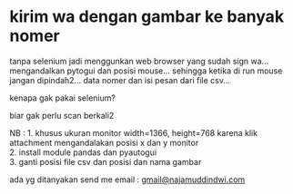 # kirim wa dengan gambar ke banyak nomer

tanpa selenium jadi menggunkan web browser yang sudah sign wa... mengandalkan pytogui dan posisi mouse...
sehingga ketika di run mouse jangan dipindah2...
data nomer dan isi pesan dari file csv...

kenapa gak pakai selenium?

biar gak perlu scan berkali2



NB : 1. khusus ukuran monitor width=1366, height=768 karena klik attachment mengandalakan posisi x dan y monitor
     <br>2. install module pandas dan pyautogui
     <br>3. ganti posisi file csv dan posisi dan nama gambar
     
     
     
ada yg ditanyakan
send me email : gmail@najamuddindwi.com




